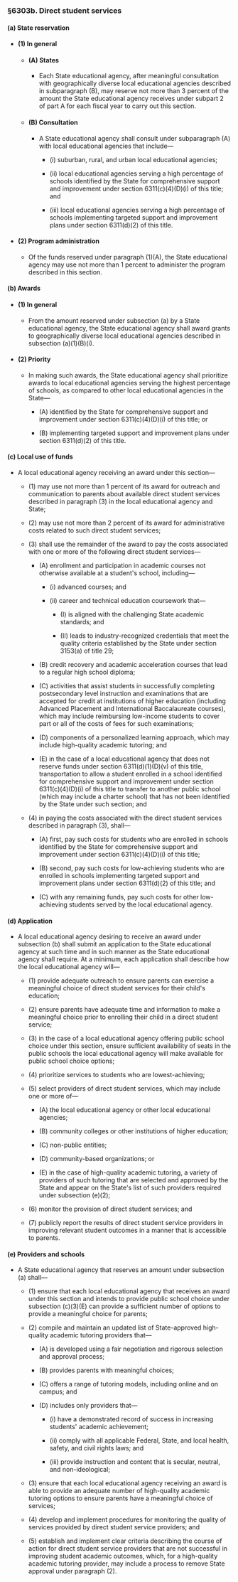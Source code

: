 ### §6303b. Direct student services
#### (a) State reservation
* #### (1) In general
  * #### (A) States
    * Each State educational agency, after meaningful consultation with geographically diverse local educational agencies described in subparagraph (B), may reserve not more than 3 percent of the amount the State educational agency receives under subpart 2 of part A for each fiscal year to carry out this section.

  * #### (B) Consultation
    * A State educational agency shall consult under subparagraph (A) with local educational agencies that include—

      * (i) suburban, rural, and urban local educational agencies;

      * (ii) local educational agencies serving a high percentage of schools identified by the State for comprehensive support and improvement under section 6311(c)(4)(D)(i) of this title; and

      * (iii) local educational agencies serving a high percentage of schools implementing targeted support and improvement plans under section 6311(d)(2) of this title.

* #### (2) Program administration
  * Of the funds reserved under paragraph (1)(A), the State educational agency may use not more than 1 percent to administer the program described in this section.

#### (b) Awards
* #### (1) In general
  * From the amount reserved under subsection (a) by a State educational agency, the State educational agency shall award grants to geographically diverse local educational agencies described in subsection (a)(1)(B)(i).

* #### (2) Priority
  * In making such awards, the State educational agency shall prioritize awards to local educational agencies serving the highest percentage of schools, as compared to other local educational agencies in the State—

    * (A) identified by the State for comprehensive support and improvement under section 6311(c)(4)(D)(i) of this title; or

    * (B) implementing targeted support and improvement plans under section 6311(d)(2) of this title.

#### (c) Local use of funds
* A local educational agency receiving an award under this section—

  * (1) may use not more than 1 percent of its award for outreach and communication to parents about available direct student services described in paragraph (3) in the local educational agency and State;

  * (2) may use not more than 2 percent of its award for administrative costs related to such direct student services;

  * (3) shall use the remainder of the award to pay the costs associated with one or more of the following direct student services—

    * (A) enrollment and participation in academic courses not otherwise available at a student's school, including—

      * (i) advanced courses; and

      * (ii) career and technical education coursework that—

        * (I) is aligned with the challenging State academic standards; and

        * (II) leads to industry-recognized credentials that meet the quality criteria established by the State under section 3153(a) of title 29;


    * (B) credit recovery and academic acceleration courses that lead to a regular high school diploma;

    * (C) activities that assist students in successfully completing postsecondary level instruction and examinations that are accepted for credit at institutions of higher education (including Advanced Placement and International Baccalaureate courses), which may include reimbursing low-income students to cover part or all of the costs of fees for such examinations;

    * (D) components of a personalized learning approach, which may include high-quality academic tutoring; and

    * (E) in the case of a local educational agency that does not reserve funds under section 6311(d)(1)(D)(v) of this title, transportation to allow a student enrolled in a school identified for comprehensive support and improvement under section 6311(c)(4)(D)(i) of this title to transfer to another public school (which may include a charter school) that has not been identified by the State under such section; and


  * (4) in paying the costs associated with the direct student services described in paragraph (3), shall—

    * (A) first, pay such costs for students who are enrolled in schools identified by the State for comprehensive support and improvement under section 6311(c)(4)(D)(i) of this title;

    * (B) second, pay such costs for low-achieving students who are enrolled in schools implementing targeted support and improvement plans under section 6311(d)(2) of this title; and

    * (C) with any remaining funds, pay such costs for other low-achieving students served by the local educational agency.

#### (d) Application
* A local educational agency desiring to receive an award under subsection (b) shall submit an application to the State educational agency at such time and in such manner as the State educational agency shall require. At a minimum, each application shall describe how the local educational agency will—

  * (1) provide adequate outreach to ensure parents can exercise a meaningful choice of direct student services for their child's education;

  * (2) ensure parents have adequate time and information to make a meaningful choice prior to enrolling their child in a direct student service;

  * (3) in the case of a local educational agency offering public school choice under this section, ensure sufficient availability of seats in the public schools the local educational agency will make available for public school choice options;

  * (4) prioritize services to students who are lowest-achieving;

  * (5) select providers of direct student services, which may include one or more of—

    * (A) the local educational agency or other local educational agencies;

    * (B) community colleges or other institutions of higher education;

    * (C) non-public entities;

    * (D) community-based organizations; or

    * (E) in the case of high-quality academic tutoring, a variety of providers of such tutoring that are selected and approved by the State and appear on the State's list of such providers required under subsection (e)(2);


  * (6) monitor the provision of direct student services; and

  * (7) publicly report the results of direct student service providers in improving relevant student outcomes in a manner that is accessible to parents.

#### (e) Providers and schools
* A State educational agency that reserves an amount under subsection (a) shall—

  * (1) ensure that each local educational agency that receives an award under this section and intends to provide public school choice under subsection (c)(3)(E) can provide a sufficient number of options to provide a meaningful choice for parents;

  * (2) compile and maintain an updated list of State-approved high-quality academic tutoring providers that—

    * (A) is developed using a fair negotiation and rigorous selection and approval process;

    * (B) provides parents with meaningful choices;

    * (C) offers a range of tutoring models, including online and on campus; and

    * (D) includes only providers that—

      * (i) have a demonstrated record of success in increasing students' academic achievement;

      * (ii) comply with all applicable Federal, State, and local health, safety, and civil rights laws; and

      * (iii) provide instruction and content that is secular, neutral, and non-ideological;


  * (3) ensure that each local educational agency receiving an award is able to provide an adequate number of high-quality academic tutoring options to ensure parents have a meaningful choice of services;

  * (4) develop and implement procedures for monitoring the quality of services provided by direct student service providers; and

  * (5) establish and implement clear criteria describing the course of action for direct student service providers that are not successful in improving student academic outcomes, which, for a high-quality academic tutoring provider, may include a process to remove State approval under paragraph (2).